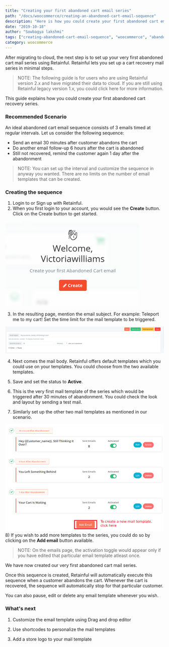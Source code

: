 ```yaml
---
title: "Creating your first abandoned cart email series"
path: "/docs/woocommerce/creating-an-abandoned-cart-email-sequence"
description: "Here is how you could create your first abandoned cart email sequence using Retainful."
date: "2019-10-18"
author: "Sowbagya lakshmi"
tags: ["creating-abandoned-cart-email-sequence", "woocommerce", "abandoned cart emails"]
category: woocommerce   
---
```


After migrating to cloud, the next step is to set up your very first abandoned cart mail series using Retainful.  Retainful lets you set up a cart recovery mail series in minimal steps.

> NOTE: The following guide is for users who are using Retainful version 2.x and have migrated their data to cloud. If you are still using Retainful legacy version 1.x, you could click <link-text url="https://www.retainful.com/docs/woocommerce/retainful-abandoned-cart-recovery" target="_blank" rel="noopener">here </link-text>for more information.

This guide explains how you could create your first abandoned cart recovery series.

### Recommended Scenario

An ideal abandoned cart email sequence consists of 3 emails timed at regular intervals. Let us consider the following sequence:

- Send an email 30 minutes after customer abandons the cart
- Do another email follow-up 6 hours after the cart is abandoned
- Still not recovered, remind the customer again 1 day after the abandonment

>NOTE: You can set up the interval and customize the sequence in anyway you wanted. There are no limits on the number of email templates that can be created.

### Creating the sequence

1) Login to or Sign up with Retainful. 
2) When you first login to your account, you would see the **Create** button. Click on the Create button to get started. 

![Create button](../../images/docs/creating-abandoned-cart-mail-series/create-button.png)

3) In the resulting page, mention the email subject.
For example: Teleport me to my cart!
Set the time limit for the mail template to be triggered.

![Mail subject](../../images/docs/creating-abandoned-cart-mail-series/mail-subject.png)

4) Next comes the mail body. Retainful offers default templates which you could use on your templates. You could choose from the two available templates.

5) Save and set the status to **Active**. 
6) This is the very first mail template of the series which would be triggered after 30 minutes of abandonment. You could check the look and layout by sending a test mail.
7) Similarly set up the other two mail templates as mentioned in our scenario. 

![Mail sequence](../../images/docs/creating-abandoned-cart-mail-series/mail-sequence.png)
8) If you wish to add more templates to the series, you could do so by clicking on the **Add email** button available. 

>NOTE: On the emails page, the activation toggle would appear only if you have edited that particular email template atleast once.

We have now created our very first abandoned cart mail series. 

Once this sequence is created, Retainful will automatically execute this sequence when a customer abandons the cart. Whenever the cart is recovered, the sequence will automatically stop for that particular customer. 

You can also pause, edit or delete any email template whenever you wish.

### What's next

1. <link-text url="https://www.retainful.com/docs/woocommerce/customizing-the-email-templates-using-drag-and-drop-editor" target="_blank" rel="noopener">Customize the email template using Drag and drop editor</link-text>

2. <link-text url="https://www.retainful.com/docs/woocommerce/shortcodes-for-reference">Use shortcodes to personalize the mail templates</link-text>

3. <link-text url="https://www.retainful.com/docs/woocommerce/adding-a-store-logo-on-your-email-template" target="_blank" rel="noopener">Add a store logo to your mail template</link-text>
